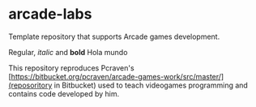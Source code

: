 # arcade-labs
Template repository that supports Arcade games development.

Regular, *italic* and **bold**
Hola mundo

This repository reproduces Pcraven's [https://bitbucket.org/pcraven/arcade-games-work/src/master/](reposoritory in Bitbucket) used to teach videogames programming and contains code developed by him.
